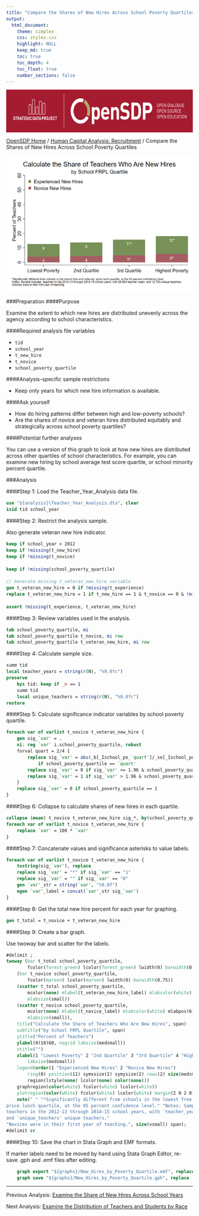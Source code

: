 ```yaml
---
title: "Compare the Shares of New Hires Across School Poverty Quartiles"
output: 
  html_document:
    theme: simplex
    css: styles.css
    highlight: NULL
    keep_md: true
    toc: true
    toc_depth: 4
    toc_float: true
    number_sections: false
---
```







<div class="navbar navbar-default navbar-fixed-top" id="logo">
<div class="container">
<img src="OpenSDP-Banner_crimson.jpg" style="display: block; margin: 0 auto; height: 115px;">
</div>
</div>

[OpenSDP Home](http://opensdp.github.io) / [Human Capital Analysis: Recruitment](Human_Capital_Analysis_Recruitment.html) / Compare the Shares of New Hires Across School Poverty Quartiles

![](Share_of_Teachers_Who_Are_New_Hires_by_School_Poverty_Level.png)

###Preparation
####Purpose

Examine the extent to which new hires are distributed unevenly across the agency according to school characteristics.

####Required analysis file variables

 - `tid`
 - `school_year`
 - `t_new_hire`
 - `t_novice`
 - `school_poverty_quartile`


####Analysis-specific sample restrictions

 - Keep only years for which new hire information is available.


####Ask yourself

 - How do hiring patterns differ between high and low-poverty schools?
 - Are the shares of novice and veteran hires distributed equitably and strategically across school poverty quartiles?


####Potential further analyses

You can use a version of this graph to look at how new hires are distributed across other quartiles of school characteristics. For example, you can examine new hiring by school average test score quartile, or school minority percent quartile.


###Analysis

####Step 1: Load the Teacher_Year_Analysis data file.


```stata
use "${analysis}\Teacher_Year_Analysis.dta", clear
isid tid school_year
```



####Step 2: Restrict the analysis sample.

Also generate veteran new hire indicator.


```stata
keep if school_year > 2012
keep if !missing(t_new_hire)
keep if !missing(t_novice)

keep if !missing(school_poverty_quartile)
	
// Generate missing t_veteran_new_hire variable
gen t_veteran_new_hire = 0 if !missing(t_experience)
replace t_veteran_new_hire = 1 if t_new_hire == 1 & t_novice == 0 & !missing(t_experience)

assert !missing(t_experience, t_veteran_new_hire)
```


####Step 3: Review variables used in the analysis.


```stata
tab school_poverty_quartile, mi
tab school_poverty_quartile t_novice, mi row
tab school_poverty_quartile t_veteran_new_hire, mi row
```


####Step 4: Calculate sample size.


```stata
summ tid
local teacher_years = string(r(N), "%9.0fc")
preserve 
	bys tid: keep if _n == 1
	summ tid
	local unique_teachers = string(r(N), "%9.0fc")
restore
```


####Step 5: Calculate significance indicator variables by school poverty quartile.


```stata
foreach var of varlist t_novice t_veteran_new_hire {
	gen sig_`var' = .
	xi: reg `var' i.school_poverty_quartile, robust
	forval quart = 2/4 {
		replace sig_`var' = abs(_b[_Ischool_po_`quart']/_se[_Ischool_po_`quart']) ///
			if school_poverty_quartile == `quart'
		replace sig_`var' = 0 if sig_`var' <= 1.96 & school_poverty_quartile ==`quart'
		replace sig_`var' = 1 if sig_`var' > 1.96 & school_poverty_quartile == `quart'
	}
	replace sig_`var' = 0 if school_poverty_quartile == 1
}	
```


####Step 6: Collapse to calculate shares of new hires in each quartile.


```stata
collapse (mean) t_novice t_veteran_new_hire sig_*, by(school_poverty_quartile)
foreach var of varlist t_novice t_veteran_new_hire {
	replace `var' = 100 * `var'
}
```


####Step 7: Concatenate values and significance asterisks to value labels.


```stata
foreach var of varlist t_novice t_veteran_new_hire {
	tostring(sig_`var'), replace
	replace sig_`var' = "*" if sig_`var' == "1"
	replace sig_`var' = "" if sig_`var' == "0"
	gen `var'_str = string(`var', "%9.0f")
	egen `var'_label = concat(`var'_str sig_`var')
}
```


####Step 8: Get the total new hire percent for each year for graphing.


```stata
gen t_total = t_novice + t_veteran_new_hire
```


####Step 9: Create a bar graph.

Use twoway bar and scatter for the labels.


```stata
#delimit ;
twoway (bar t_total school_poverty_quartile, 
		fcolor(forest_green) lcolor(forest_green) lwidth(0) barwidth(0.75))
	(bar t_novice school_poverty_quartile, 
		fcolor(maroon) lcolor(maroon) lwidth(0) barwidth(0.75)) 
	(scatter t_total school_poverty_quartile, 
		mcolor(none) mlabel(t_veteran_new_hire_label) mlabcolor(white) mlabpos(6)  
		mlabsize(small)) 
	(scatter t_novice school_poverty_quartile, 
		mcolor(none) mlabel(t_novice_label) mlabcolor(white) mlabpos(6)  
		mlabsize(small)), 
	title("Calculate the Share of Teachers Who Are New Hires", span) 
	subtitle("by School FRPL Quartile", span) 
	ytitle("Percent of Teachers") 
	ylabel(0(10)60, nogrid labsize(medsmall)) 
	xtitle("") 
	xlabel(1 "Lowest Poverty" 2 "2nd Quartile" 3 "3rd Quartile" 4 "Highest Poverty", 
		labsize(medsmall)) 
	legend(order(1 "Experienced New Hires" 2 "Novice New Hires")
		ring(0) position(11) symxsize(2) symysize(2) rows(2) size(medsmall) 
		region(lstyle(none) lcolor(none) color(none))) 
	graphregion(color(white) fcolor(white) lcolor(white)) 
	plotregion(color(white) fcolor(white) lcolor(white) margin(2 0 2 0))
	note(" " "*Significantly different from schools in the lowest free and reduced 
price lunch quartile, at the 95 percent confidence level." "Notes: Sample includes 
teachers in the 2012-13 through 2014-15 school years, with `teacher_years' teacher years 
and `unique_teachers' unique teachers."
"Novices were in their first year of teaching.", size(vsmall) span);
#delimit cr
```


####Step 10: Save the chart in Stata Graph and EMF formats.

If marker labels need to be moved by hand using Stata Graph Editor, re-save .gph and .emf files after editing.


```stata
	graph export "${graphs}/New_Hires_by_Poverty_Quartile.emf", replace 
	graph save "${graphs}/New_Hires_by_Poverty_Quartile.gph", replace 
```



---

Previous Analysis: [Examine the Share of New Hires Across School Years](Share_of_Teachers_Who_Are_New_Hires_by_School_Year.html)

Next Analysis: [Examine the Distribution of Teachers and Students by Race](Share_of_Teachers_and_Students_by_Race.html)
